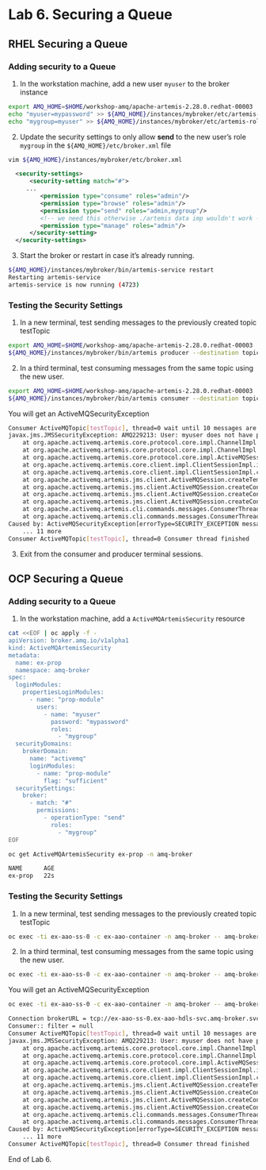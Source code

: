# Lab 6. Securing a Queue

## RHEL Securing a Queue

### Adding security to a Queue

1. In the workstation machine, add a new user `myuser` to the broker instance

```bash
export AMQ_HOME=$HOME/workshop-amq/apache-artemis-2.28.0.redhat-00003
echo "myuser=mypassword" >> ${AMQ_HOME}/instances/mybroker/etc/artemis-users.properties
echo "mygroup=myuser" >> ${AMQ_HOME}/instances/mybroker/etc/artemis-roles.properties
```

2. Update the security settings to only allow **send** to the new user’s role `mygroup` in the `${AMQ_HOME}/etc/broker.xml` file

```bash
vim ${AMQ_HOME}/instances/mybroker/etc/broker.xml
```

```XML
  <security-settings>
      <security-setting match="#">
     ...
         <permission type="consume" roles="admin"/>
         <permission type="browse" roles="admin"/>
         <permission type="send" roles="admin,mygroup"/>
         <!-- we need this otherwise ./artemis data imp wouldn't work -->
         <permission type="manage" roles="admin"/>
      </security-setting>
  </security-settings>
```

3. Start the broker or restart in case it’s already running.

```bash
${AMQ_HOME}/instances/mybroker/bin/artemis-service restart
Restarting artemis-service
artemis-service is now running (4723)
```

### Testing the Security Settings

1. In a new terminal, test sending messages to the previously created topic testTopic

```bash
export AMQ_HOME=$HOME/workshop-amq/apache-artemis-2.28.0.redhat-00003
${AMQ_HOME}/instances/mybroker/bin/artemis producer --destination topic://testTopic --message-count 10 --user myuser --password mypassword
```

2. In a third terminal, test consuming messages from the same topic using the new user.

```bash
export AMQ_HOME=$HOME/workshop-amq/apache-artemis-2.28.0.redhat-00003
${AMQ_HOME}/instances/mybroker/bin/artemis consumer --destination topic://testTopic --message-count 10 --user myuser --password mypassword
```

You will get an ActiveMQSecurityException

```bash
Consumer ActiveMQTopic[testTopic], thread=0 wait until 10 messages are consumed
javax.jms.JMSSecurityException: AMQ229213: User: myuser does not have permission='CREATE_NON_DURABLE_QUEUE' for queue e6595d13-6ad2-4e5a-82b2-fc6bc34b0dbf on address testTopic
	at org.apache.activemq.artemis.core.protocol.core.impl.ChannelImpl.sendBlocking(ChannelImpl.java:558)
	at org.apache.activemq.artemis.core.protocol.core.impl.ChannelImpl.sendBlocking(ChannelImpl.java:450)
	at org.apache.activemq.artemis.core.protocol.core.impl.ActiveMQSessionContext.createQueue(ActiveMQSessionContext.java:854)
	at org.apache.activemq.artemis.core.client.impl.ClientSessionImpl.internalCreateQueue(ClientSessionImpl.java:2071)
	at org.apache.activemq.artemis.core.client.impl.ClientSessionImpl.createQueue(ClientSessionImpl.java:316)
	at org.apache.activemq.artemis.jms.client.ActiveMQSession.createTemporaryQueue(ActiveMQSession.java:1262)
	at org.apache.activemq.artemis.jms.client.ActiveMQSession.createConsumer(ActiveMQSession.java:842)
	at org.apache.activemq.artemis.jms.client.ActiveMQSession.createConsumer(ActiveMQSession.java:477)
	at org.apache.activemq.artemis.jms.client.ActiveMQSession.createConsumer(ActiveMQSession.java:449)
	at org.apache.activemq.artemis.cli.commands.messages.ConsumerThread.consume(ConsumerThread.java:178)
	at org.apache.activemq.artemis.cli.commands.messages.ConsumerThread.run(ConsumerThread.java:67)
Caused by: ActiveMQSecurityException[errorType=SECURITY_EXCEPTION message=AMQ229213: User: myuser does not have permission='CREATE_NON_DURABLE_QUEUE' for queue e6595d13-6ad2-4e5a-82b2-fc6bc34b0dbf on address testTopic]
	... 11 more
Consumer ActiveMQTopic[testTopic], thread=0 Consumer thread finished
```

3. Exit from the consumer and producer terminal sessions.


## OCP Securing a Queue

### Adding security to a Queue

1. In the workstation machine, add a `ActiveMQArtemisSecurity` resource

```bash
cat <<EOF | oc apply -f -
apiVersion: broker.amq.io/v1alpha1
kind: ActiveMQArtemisSecurity
metadata:
  name: ex-prop
  namespace: amq-broker
spec:
  loginModules:
    propertiesLoginModules:
      - name: "prop-module"
        users:
          - name: "myuser"
            password: "mypassword"
            roles:
              - "mygroup"
  securityDomains:
    brokerDomain:
      name: "activemq"
      loginModules:
        - name: "prop-module"
          flag: "sufficient"
  securitySettings:
    broker:
      - match: "#"
        permissions:
          - operationType: "send"
            roles:
              - "mygroup"
EOF

oc get ActiveMQArtemisSecurity ex-prop -n amq-broker

NAME      AGE
ex-prop   22s
```

### Testing the Security Settings

1. In a new terminal, test sending messages to the previously created topic testTopic

```bash
oc exec -ti ex-aao-ss-0 -c ex-aao-container -n amq-broker -- amq-broker/bin/artemis producer --url tcp://ex-aao-ss-0.ex-aao-hdls-svc.amq-broker.svc.cluster.local:61616 --user myuser --password mypassword --destination topic://testTopic --message-count 10
```

2. In a third terminal, test consuming messages from the same topic using the new user.

```bash
oc exec -ti ex-aao-ss-0 -c ex-aao-container -n amq-broker -- amq-broker/bin/artemis consumer --url tcp://ex-aao-ss-0.ex-aao-hdls-svc.amq-broker.svc.cluster.local:61616 --user myuser --password mypassword --destination topic://testTopic --message-count 10
```

You will get an ActiveMQSecurityException

```bash
oc exec -ti ex-aao-ss-0 -c ex-aao-container -n amq-broker -- amq-broker/bin/artemis consumer --url tcp://ex-aao-ss-0.ex-aao-hdls-svc.amq-broker.svc.cluster.local:61616 --user myuser --password mypassword --destination topic://testTopic --message-count 10

Connection brokerURL = tcp://ex-aao-ss-0.ex-aao-hdls-svc.amq-broker.svc.cluster.local:61616
Consumer:: filter = null
Consumer ActiveMQTopic[testTopic], thread=0 wait until 10 messages are consumed
javax.jms.JMSSecurityException: AMQ229213: User: myuser does not have permission='CREATE_NON_DURABLE_QUEUE' for queue 66d29a9f-7063-42b0-9828-ec069bf77f74 on address testTopic
	at org.apache.activemq.artemis.core.protocol.core.impl.ChannelImpl.sendBlocking(ChannelImpl.java:560)
	at org.apache.activemq.artemis.core.protocol.core.impl.ChannelImpl.sendBlocking(ChannelImpl.java:452)
	at org.apache.activemq.artemis.core.protocol.core.impl.ActiveMQSessionContext.createQueue(ActiveMQSessionContext.java:859)
	at org.apache.activemq.artemis.core.client.impl.ClientSessionImpl.internalCreateQueue(ClientSessionImpl.java:2071)
	at org.apache.activemq.artemis.core.client.impl.ClientSessionImpl.createQueue(ClientSessionImpl.java:316)
	at org.apache.activemq.artemis.jms.client.ActiveMQSession.createTemporaryQueue(ActiveMQSession.java:1287)
	at org.apache.activemq.artemis.jms.client.ActiveMQSession.createConsumer(ActiveMQSession.java:848)
	at org.apache.activemq.artemis.jms.client.ActiveMQSession.createConsumer(ActiveMQSession.java:481)
	at org.apache.activemq.artemis.jms.client.ActiveMQSession.createConsumer(ActiveMQSession.java:453)
	at org.apache.activemq.artemis.cli.commands.messages.ConsumerThread.consume(ConsumerThread.java:178)
	at org.apache.activemq.artemis.cli.commands.messages.ConsumerThread.run(ConsumerThread.java:67)
Caused by: ActiveMQSecurityException[errorType=SECURITY_EXCEPTION message=AMQ229213: User: myuser does not have permission='CREATE_NON_DURABLE_QUEUE' for queue 66d29a9f-7063-42b0-9828-ec069bf77f74 on address testTopic]
	... 11 more
Consumer ActiveMQTopic[testTopic], thread=0 Consumer thread finished
```

End of Lab 6.
